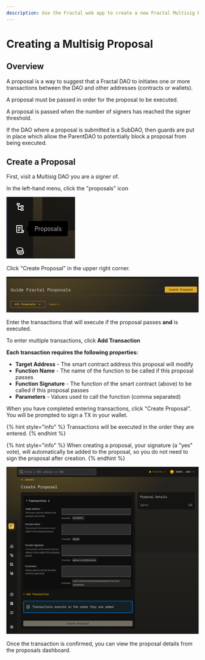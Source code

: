 ```yaml
---
description: Use the Fractal web app to create a new Fractal Multisig Proposal.
---
```


# Creating a Multisig Proposal

## Overview
A proposal is a way to suggest that a Fractal DAO to initiates one or more transactions between the DAO and other addresses (contracts or wallets). 

A proposal must be passed in order for the proposal to be executed.

A proposal is passed when the number of signers has reached the signer threshold.

If the DAO where a proposal is submitted is a SubDAO, then guards are put in place which allow the ParentDAO to potentially block a proposal from being executed.

## Create a Proposal

First, visit a Multisig DAO you are a signer of.

In the left-hand menu, click the "proposals" icon

![](../../../../.gitbook/assets/proposals-icon.png)

Click "Create Proposal" in the upper right corner.

![img.png](../../../../.gitbook/assets/create-proposal-icon.png)

Enter the transactions that will execute if the proposal passes **and** is executed.

To enter multiple transactions, click **Add Transaction**

**Each transaction requires the following properties:**
- **Target Address** - The smart contract address this proposal will modify
- **Function Name** - The name of the function to be called if this proposal passes
- **Function Signature** - The function of the smart contract (above) to be called if this proposal passes
- **Parameters** - Values used to call the function (comma separated)

When you have completed entering transactions, click "Create Proposal". You will be prompted to sign a TX in your wallet.

{% hint style="info" %}
Transactions will be executed in the order they are entered.
{% endhint %}

{% hint style="info" %}
When creating a proposal, your signature (a "yes" vote), will automatically be added to the proposal, so you do not need to sign the proposal after creation.
{% endhint %}

![](../../../../.gitbook/assets/create-multisig-proposal.png)

Once the transaction is confirmed, you can view the proposal details from the proposals dashboard.

